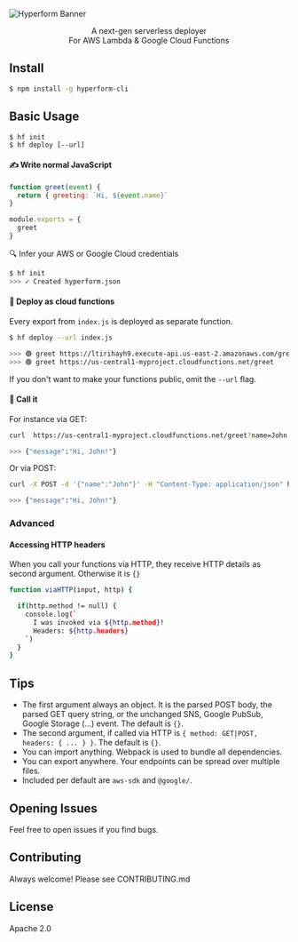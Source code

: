 ![Hyperform Banner](https://github.com/qngapparat/hyperform/blob/master/hyperform-banner.png)


<p align="center">A next-gen serverless deployer
<br>For AWS Lambda & Google Cloud Functions</p>

<!-- TODO bullet list (similar to JS cookie -->


## Install

```sh
$ npm install -g hyperform-cli
```


## Basic Usage

```
$ hf init 
$ hf deploy [--url]
```

#### ✍️ Write normal JavaScript


```js
function greet(event) {
  return { greeting: `Hi, ${event.name}`
}

module.exports = {
  greet 
} 
```

🔍 Infer your AWS or Google Cloud credentials

```sh
$ hf init
>>> ✓ Created hyperform.json
```

#### 🚀 Deploy as cloud functions

Every export from `index.js` is deployed as separate function.

```sh
$ hf deploy --url index.js

>>> 🟢 greet https://ltirihayh9.execute-api.us-east-2.amazonaws.com/greet
>>> 🟢 greet https://us-central1-myproject.cloudfunctions.net/greet
```

If you don't want to make your functions public, omit the `--url` flag.

#### 📡 Call it

For instance via GET: 

```sh
curl  https://us-central1-myproject.cloudfunctions.net/greet?name=John

>>> {"message":"Hi, John!"}
```

Or via POST: 

```sh
curl -X POST -d '{"name":"John"}' -H "Content-Type: application/json" https://us-central1-myproject.cloudfunctions.net/greet?name=John

>>> {"message":"Hi, John!"}
```

### Advanced

#### Accessing HTTP headers

When you call your functions via HTTP, they receive HTTP details as second argument. Otherwise it is `{}`

```sh
function viaHTTP(input, http) {

  if(http.method != null) {
    console.log(`
      I was invoked via ${http.method}! 
      Headers: ${http.headers}
    `)
  }
}
```

## Tips

* The first argument always an object. It is the parsed POST body, the parsed GET query string, or the unchanged SNS, Google PubSub, Google Storage (...) event. The default is `{}`.
* The second argument, if called via HTTP is `{ method: GET|POST, headers: { ... } }`. The default is `{}`.
* You can import anything. Webpack is used to bundle all dependencies.
* You can export anywhere. Your endpoints can be spread over multiple files.
* Included per default are `aws-sdk` and `@google/`.


## Opening Issues

Feel free to open issues if you find bugs.

## Contributing

Always welcome! Please see CONTRIBUTING.md

## License

Apache 2.0
